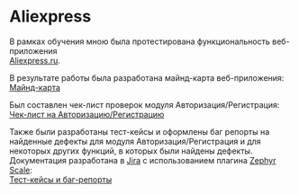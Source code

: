 # Aliexpress

В рамках обучения мною была протестирована функциональность веб-приложения  
[Aliexpress.ru](https://aliexpress.ru).

В результате работы была разработана майнд-карта веб-приложения:  
[Майнд-карта](https://github.com/VinokurovSS/Aliexpress/blob/main/Source/Aliexpress.ru_mindmap.pdf)

Был составлен чек-лист проверок модуля Авторизация/Регистрация:  
[Чек-лист на Авторизацию/Регистрацию](https://docs.google.com/spreadsheets/d/1KqWkQ5X2oqGDGCnyt_1CAB-Ih621juW5TIUr1mFeh7E/edit?usp=sharing)

Также были разработаны тест-кейсы и оформлены баг репорты на найденные дефекты для модуля Авторизация/Регистрация и для некоторых других функций, в которых были найдены дефекты. Документация разработана в [Jira](https://www.atlassian.com/ru/software/jira) с использованием плагина [Zephyr Scale](https://smartbear.com/test-management/zephyr-scale/):  
[Тест-кейсы и баг-репорты](https://github.com/VinokurovSS/Aliexpress/blob/main/Source/Aliexpress_test-cases_bug-reports.pdf)